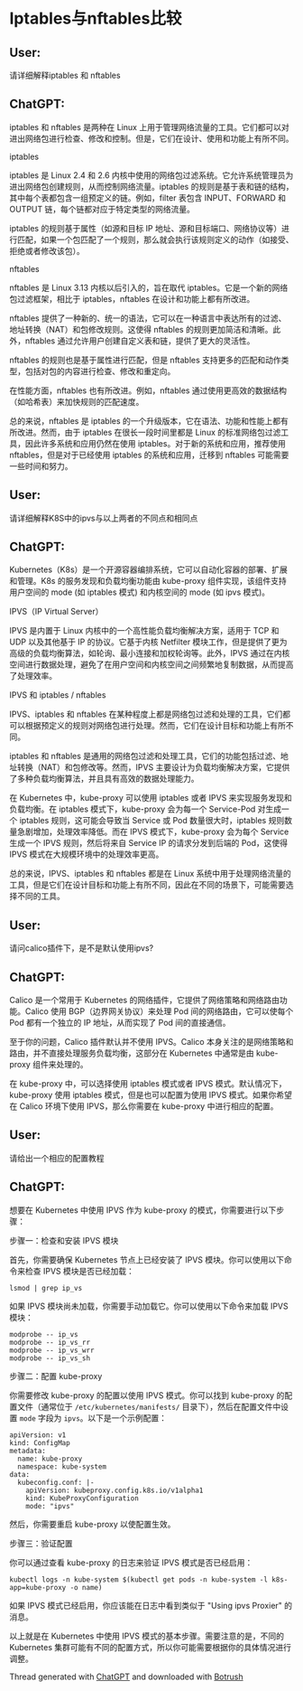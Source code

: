 # Iptables与nftables比较

## User:
请详细解释iptables 和 nftables

## ChatGPT:
iptables 和 nftables 是两种在 Linux 上用于管理网络流量的工具。它们都可以对进出网络包进行检查、修改和控制。但是，它们在设计、使用和功能上有所不同。

iptables

iptables 是 Linux 2.4 和 2.6 内核中使用的网络包过滤系统。它允许系统管理员为进出网络包创建规则，从而控制网络流量。iptables 的规则是基于表和链的结构，其中每个表都包含一组预定义的链。例如，filter 表包含 INPUT、FORWARD 和 OUTPUT 链，每个链都对应于特定类型的网络流量。

iptables 的规则基于属性（如源和目标 IP 地址、源和目标端口、网络协议等）进行匹配，如果一个包匹配了一个规则，那么就会执行该规则定义的动作（如接受、拒绝或者修改该包）。

nftables

nftables 是 Linux 3.13 内核以后引入的，旨在取代 iptables。它是一个新的网络包过滤框架，相比于 iptables，nftables 在设计和功能上都有所改进。

nftables 提供了一种新的、统一的语法，它可以在一种语言中表达所有的过滤、地址转换（NAT）和包修改规则。这使得 nftables 的规则更加简洁和清晰。此外，nftables 通过允许用户创建自定义表和链，提供了更大的灵活性。

nftables 的规则也是基于属性进行匹配，但是 nftables 支持更多的匹配和动作类型，包括对包的内容进行检查、修改和重定向。

在性能方面，nftables 也有所改进。例如，nftables 通过使用更高效的数据结构（如哈希表）来加快规则的匹配速度。

总的来说，nftables 是 iptables 的一个升级版本，它在语法、功能和性能上都有所改进。然而，由于 iptables 在很长一段时间里都是 Linux 的标准网络包过滤工具，因此许多系统和应用仍然在使用 iptables。对于新的系统和应用，推荐使用 nftables，但是对于已经使用 iptables 的系统和应用，迁移到 nftables 可能需要一些时间和努力。

## User:
请详细解释K8S中的ipvs与以上两者的不同点和相同点

## ChatGPT:
Kubernetes（K8s）是一个开源容器编排系统，它可以自动化容器的部署、扩展和管理。K8s 的服务发现和负载均衡功能由 kube-proxy 组件实现，该组件支持用户空间的 mode (如 iptables 模式) 和内核空间的 mode (如 ipvs 模式)。

IPVS（IP Virtual Server）

IPVS 是内置于 Linux 内核中的一个高性能负载均衡解决方案，适用于 TCP 和 UDP 以及其他基于 IP 的协议。它基于内核 Netfilter 模块工作，但是提供了更为高级的负载均衡算法，如轮询、最小连接和加权轮询等。此外，IPVS 通过在内核空间进行数据处理，避免了在用户空间和内核空间之间频繁地复制数据，从而提高了处理效率。

IPVS 和 iptables / nftables

IPVS、iptables 和 nftables 在某种程度上都是网络包过滤和处理的工具，它们都可以根据预定义的规则对网络包进行处理。然而，它们在设计目标和功能上有所不同。

iptables 和 nftables 是通用的网络包过滤和处理工具，它们的功能包括过滤、地址转换（NAT）和包修改等。然而，IPVS 主要设计为负载均衡解决方案，它提供了多种负载均衡算法，并且具有高效的数据处理能力。

在 Kubernetes 中，kube-proxy 可以使用 iptables 或者 IPVS 来实现服务发现和负载均衡。在 iptables 模式下，kube-proxy 会为每一个 Service-Pod 对生成一个 iptables 规则，这可能会导致当 Service 或 Pod 数量很大时，iptables 规则数量急剧增加，处理效率降低。而在 IPVS 模式下，kube-proxy 会为每个 Service 生成一个 IPVS 规则，然后将来自 Service IP 的请求分发到后端的 Pod，这使得 IPVS 模式在大规模环境中的处理效率更高。

总的来说，IPVS、iptables 和 nftables 都是在 Linux 系统中用于处理网络流量的工具，但是它们在设计目标和功能上有所不同，因此在不同的场景下，可能需要选择不同的工具。

## User:
请问calico插件下，是不是默认使用ipvs?

## ChatGPT:
Calico 是一个常用于 Kubernetes 的网络插件，它提供了网络策略和网络路由功能。Calico 使用 BGP（边界网关协议）来处理 Pod 间的网络路由，它可以使每个 Pod 都有一个独立的 IP 地址，从而实现了 Pod 间的直接通信。

至于你的问题，Calico 插件默认并不使用 IPVS。Calico 本身关注的是网络策略和路由，并不直接处理服务负载均衡，这部分在 Kubernetes 中通常是由 kube-proxy 组件来处理的。

在 kube-proxy 中，可以选择使用 iptables 模式或者 IPVS 模式。默认情况下，kube-proxy 使用 iptables 模式，但是也可以配置为使用 IPVS 模式。如果你希望在 Calico 环境下使用 IPVS，那么你需要在 kube-proxy 中进行相应的配置。

## User:
请给出一个相应的配置教程

## ChatGPT:
想要在 Kubernetes 中使用 IPVS 作为 kube-proxy 的模式，你需要进行以下步骤：

步骤一：检查和安装 IPVS 模块

首先，你需要确保 Kubernetes 节点上已经安装了 IPVS 模块。你可以使用以下命令来检查 IPVS 模块是否已经加载：

```
lsmod | grep ip_vs
```

如果 IPVS 模块尚未加载，你需要手动加载它。你可以使用以下命令来加载 IPVS 模块：

```
modprobe -- ip_vs
modprobe -- ip_vs_rr
modprobe -- ip_vs_wrr
modprobe -- ip_vs_sh
```

步骤二：配置 kube-proxy

你需要修改 kube-proxy 的配置以使用 IPVS 模式。你可以找到 kube-proxy 的配置文件（通常位于 `/etc/kubernetes/manifests/` 目录下），然后在配置文件中设置 `mode` 字段为 `ipvs`。以下是一个示例配置：

```
apiVersion: v1
kind: ConfigMap
metadata:
  name: kube-proxy
  namespace: kube-system
data:
  kubeconfig.conf: |-
    apiVersion: kubeproxy.config.k8s.io/v1alpha1
    kind: KubeProxyConfiguration
    mode: "ipvs"
```

然后，你需要重启 kube-proxy 以使配置生效。

步骤三：验证配置

你可以通过查看 kube-proxy 的日志来验证 IPVS 模式是否已经启用：

```
kubectl logs -n kube-system $(kubectl get pods -n kube-system -l k8s-app=kube-proxy -o name)
```

如果 IPVS 模式已经启用，你应该能在日志中看到类似于 "Using ipvs Proxier" 的消息。

以上就是在 Kubernetes 中使用 IPVS 模式的基本步骤。需要注意的是，不同的 Kubernetes 集群可能有不同的配置方式，所以你可能需要根据你的具体情况进行调整。

Thread generated with <a href="https://chat.openai.com">ChatGPT</a> and downloaded with <a href="https://botrush.io">Botrush</a>